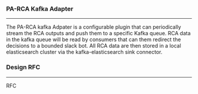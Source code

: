 ### PA-RCA Kafka Adapter
***
The PA-RCA kafka Adpater is a configurable plugin that can periodically stream the RCA outputs and push them to a specific Kafka queue. RCA data in the kafka queue will be read by consumers that can them redirect the decisions to a bounded slack bot. All RCA data are then stored in a local elasticsearch cluster via the kafka-elasticsearch sink connector.


### Design RFC
***
RFC


### 